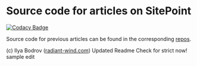 # Source code for articles on SitePoint

[![Codacy Badge](https://api.codacy.com/project/badge/Grade/597f28ef0532486d8db73a6be5f9c4b5)](https://app.codacy.com/app/freshdesk.1/Sitepoint-source?utm_source=github.com&utm_medium=referral&utm_content=vinoth241/Sitepoint-source&utm_campaign=Badge_Grade_Settings)


Source code for previous articles can be found in the corresponding [repos](https://github.com/bodrovis?tab=repositories).

(c) Ilya Bodrov ([radiant-wind.com](http://radiant-wind.com))
Updated Readme
Check for strict now! sample edit
